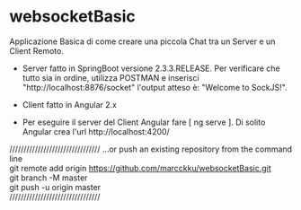 # websocketBasic
Applicazione Basica di come creare una piccola Chat tra un Server e un Client Remoto.

+ Server fatto in SpringBoot versione 2.3.3.RELEASE. Per verificare che tutto sia in ordine, utilizza POSTMAN e inserisci "http://localhost:8876/socket" 
l'output atteso è: "Welcome to SockJS!".

+ Client fatto in Angular 2.x
+ Per eseguire il server del Client Angular fare [ ng serve ]. Di solito Angular crea l'url http://localhost:4200/

////////////////////////////////
…or push an existing repository from the command line \
git remote add origin https://github.com/marcckku/websocketBasic.git  \
git branch -M master \
git push -u origin master \
////////////////////////////////
